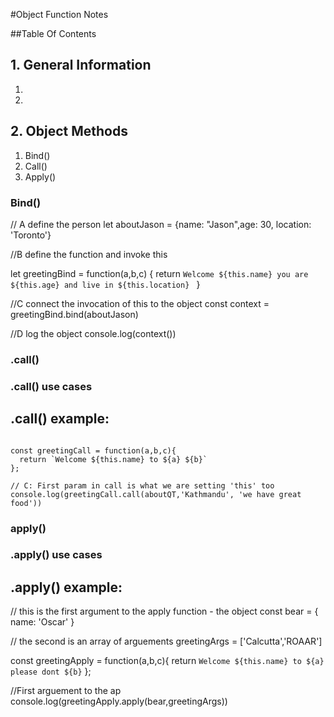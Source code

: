 #Object Function Notes

##Table Of Contents

## 1. General Information
  1.
  2.
  
## 2. Object Methods
  1. Bind()
  2. Call()
  3. Apply()


### Bind()

// A define the person
let aboutJason = {name: "Jason",age: 30, location: 'Toronto'}

//B define the function and invoke this

let greetingBind = function(a,b,c) {
  return `Welcome ${this.name} you are ${this.age} and live in ${this.location} `
}

//C connect the invocation of this to the object
const context = greetingBind.bind(aboutJason)


//D log the object
console.log(context())

### .call()

### .call() use cases

## .call() example: 

```let aboutQT = {name:'QT'}

const greetingCall = function(a,b,c){
  return `Welcome ${this.name} to ${a} ${b}`
};

// C: First param in call is what we are setting 'this' too
console.log(greetingCall.call(aboutQT,'Kathmandu', 'we have great food'))
``` 
### apply()

### .apply() use cases

## .apply() example:


// this is the first argument to the apply function - the object
const bear = {
  name: 'Oscar'
}

// the second is an array of arguements
greetingArgs = ['Calcutta','ROAAR']

const greetingApply = function(a,b,c){
  return `Welcome ${this.name} to ${a} please dont ${b}`
};

//First arguement to the ap
console.log(greetingApply.apply(bear,greetingArgs))







